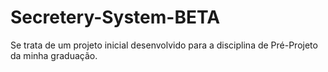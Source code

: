 # Secretery-System-BETA
Se trata de um projeto inicial desenvolvido para a disciplina de Pré-Projeto da minha graduação.
